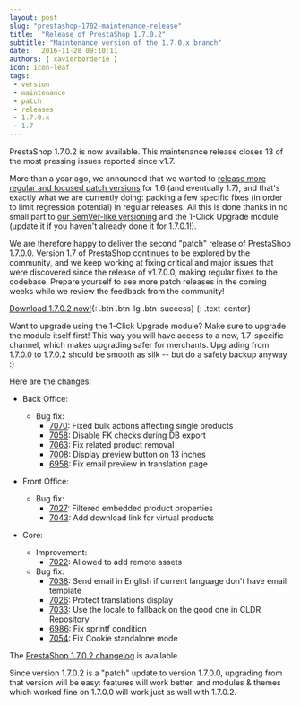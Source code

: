 ```yaml
---
layout: post
slug: "prestashop-1702-maintenance-release"
title:  "Release of PrestaShop 1.7.0.2"
subtitle: "Maintenance version of the 1.7.0.x branch"
date:   2016-11-28 09:10:11
authors: [ xavierborderie ]
icon: icon-leaf
tags:
 - version
 - maintenance
 - patch
 - releases
 - 1.7.0.x
 - 1.7
---
```


PrestaShop 1.7.0.2 is now available. This maintenance release closes 13 of the most pressing issues reported since v1.7.

More than a year ago, we announced that we wanted to [release more regular and focused patch versions](http://build.prestashop.com/news/more-focused-patch-versions/) for 1.6 (and eventually 1.7), and that's exactly what we are currently doing: packing a few specific fixes (in order to limit regression potential) in regular releases. All this is done thanks in no small part to [our SemVer-like versioning](http://build.prestashop.com/news/a-more-semantic-versioning-scheme/) and the 1-Click Upgrade module (update it if you haven't already done it for 1.7.0.1!).

We are therefore happy to deliver the second "patch" release of PrestaShop 1.7.0.0. Version 1.7 of PrestaShop continues to be explored by the community, and we keep working at fixing critical and major issues that were discovered since the release of v1.7.0.0, making regular fixes to the codebase. Prepare yourself to see more patch releases in the coming weeks while we review the feedback from the community!

[Download 1.7.0.2 now!](https://www.prestashop.com/versions){: .btn .btn-lg .btn-success}
{: .text-center}

<div class="alert alert-important" role="alert">
Want to upgrade using the 1-Click Upgrade module? Make sure to upgrade the module itself first! This way you will have access to a new, 1.7-specific channel, which makes upgrading safer for merchants. Upgrading from 1.7.0.0 to 1.7.0.2 should be smooth as silk -- but do a safety backup anyway :)
</div>

Here are the changes:

 - Back Office:
   - Bug fix:
     - [7070](https://github.com/PrestaShop/PrestaShop/pull/7070): Fixed bulk actions affecting single products
     - [7058](https://github.com/PrestaShop/PrestaShop/pull/7058): Disable FK checks during DB export
     - [7063](https://github.com/PrestaShop/PrestaShop/pull/7063): Fix related product removal
     - [7008](https://github.com/PrestaShop/PrestaShop/pull/7008): Display preview button on 13 inches
     - [6958](https://github.com/PrestaShop/PrestaShop/pull/6958): Fix email preview in translation page

 - Front Office:
   - Bug fix:
     - [7027](https://github.com/PrestaShop/PrestaShop/pull/7027): Filtered embedded product properties
     - [7043](https://github.com/PrestaShop/PrestaShop/pull/7043): Add download link for virtual products

 - Core:
   - Improvement:
     - [7022](https://github.com/PrestaShop/PrestaShop/pull/7022): Allowed to add remote assets
   - Bug fix:
     - [7038](https://github.com/PrestaShop/PrestaShop/pull/7038): Send email in English if current language don't have email template
     - [7026](https://github.com/PrestaShop/PrestaShop/pull/7026): Protect translations display
     - [7033](https://github.com/PrestaShop/PrestaShop/pull/7033): Use the locale to fallback on the good one in CLDR Repository
     - [6986](https://github.com/PrestaShop/PrestaShop/pull/6986): Fix sprintf condition
     - [7054](https://github.com/PrestaShop/PrestaShop/pull/7054): Fix Cookie standalone mode

The [PrestaShop 1.7.0.2 changelog](https://www.prestashop.com/en/developers-versions/changelog/1.7.0.2-stable) is available.

Since version 1.7.0.2 is a "patch" update to version 1.7.0.0, upgrading from that version will be easy: features will work better, and modules & themes which worked fine on 1.7.0.0 will work just as well with 1.7.0.2.
